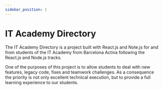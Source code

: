 ```yaml
---
sidebar_position: 1
---
```


# IT Academy Directory

The IT Academy Directory is a project built with React.js and Note.js for and from students of the IT Academy from Barcelona Activa following the React.js and Node.js tracks.

One of the purposes of this project is to allow students to deal with new features, legacy code, fixes and teamwork challenges. As a consequence the priority is not only excellent technical execution, but to provide a full learning experience to our students.
